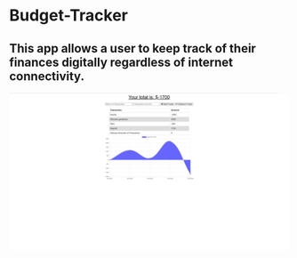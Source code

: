 # Budget-Tracker
## This app allows a user to keep track of their finances digitally regardless of internet connectivity. 
![sadness.png](public/images/sadness.png)